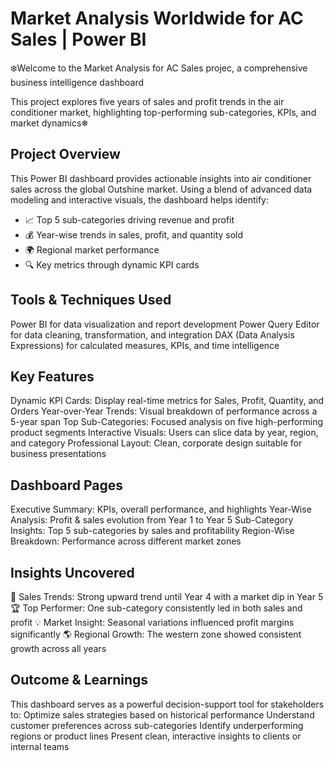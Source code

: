 # Market Analysis Worldwide for AC Sales | Power BI

❄️Welcome to the Market Analysis for AC Sales projec, a comprehensive business intelligence dashboard 

This project explores five years of sales and profit trends in the air conditioner market, highlighting top-performing sub-categories, KPIs, and market dynamics❄

## Project Overview

This Power BI dashboard provides actionable insights into air conditioner sales across the global Outshine market. Using a blend of advanced data modeling and interactive visuals, the dashboard helps identify:

- 📈 Top 5 sub-categories driving revenue and profit
- 💰 Year-wise trends in sales, profit, and quantity sold
- 🌍 Regional market performance
- 🔍 Key metrics through dynamic KPI cards

## Tools & Techniques Used
Power BI for data visualization and report development
Power Query Editor for data cleaning, transformation, and integration
DAX (Data Analysis Expressions) for calculated measures, KPIs, and time intelligence

## Key Features
Dynamic KPI Cards: Display real-time metrics for Sales, Profit, Quantity, and Orders
Year-over-Year Trends: Visual breakdown of performance across a 5-year span
Top Sub-Categories: Focused analysis on five high-performing product segments
Interactive Visuals: Users can slice data by year, region, and category
Professional Layout: Clean, corporate design suitable for business presentations

## Dashboard Pages
Executive Summary: KPIs, overall performance, and highlights
Year-Wise Analysis: Profit & sales evolution from Year 1 to Year 5
Sub-Category Insights: Top 5 sub-categories by sales and profitability
Region-Wise Breakdown: Performance across different market zones

## Insights Uncovered
📌 Sales Trends: Strong upward trend until Year 4 with a market dip in Year 5
🏆 Top Performer: One sub-category consistently led in both sales and profit
💡 Market Insight: Seasonal variations influenced profit margins significantly
🌎 Regional Growth: The western zone showed consistent growth across all years


## Outcome & Learnings
This dashboard serves as a powerful decision-support tool for stakeholders to:
Optimize sales strategies based on historical performance
Understand customer preferences across sub-categories
Identify underperforming regions or product lines
Present clean, interactive insights to clients or internal teams
